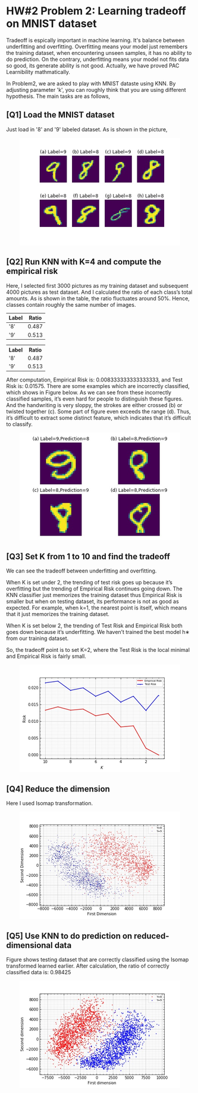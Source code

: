# HW#2 Problem 2: Learning tradeoff on MNIST dataset

Tradeoff is espically important in machine learning. It's balance between underfitting and overfitting.  Overfitting means
your model just remembers the training dataset, when encountering unseen samples, it has no ability to do prediction.
On the contrary, underfitting means your model not fits data so good, its generate ability is not good.
Actually, we have proved PAC Learnibility mathmatically. 

In Problem2, we are asked to play with MNIST dataste using KNN. By adjusting parameter 'k', you can roughly think that
you are using different hypothesis. The main tasks are as follows,

## [Q1] Load the MNIST dataset

  Just load in '8' and '9' labeled dataset. As is shown in the picture,
<div align=center><img src =https://github.com/masqueraderx/Statistical-Machine-Learning/blob/main/HW%232/Q1.jpg /></div>

## [Q2] Run KNN with K=4 and compute the empirical risk

  Here, I selected first 3000 pictures as my training dataset and subsequent 4000 pictures as test dataset. And I calculated the ratio of each class’s total amounts. As is shown in the table, the ratio fluctuates around 50%. Hence, classes contain roughly the same number of images.
 
| Label | Ratio |
| --- | --- |
| '8' | 0.487 |
| '9' | 0.513 |
 
<table class="center">
  <tr>
    <th >Label</th>
    <th >Ratio</td>
  </tr>
  <tr>
    <td> '8'</th>
    <td> 0.487</td>
  </tr>
  <tr>
    <td> '9'</th>
    <td> 0.513</td>
  </tr>
</table>

After computation, Empirical Risk is: 0.008333333333333333, and Test Risk is: 0.01575. There are some examples which are incorrectly classified, which shows in Figure below. As we can see from these incorrectly classified samples, it’s even hard for people to distinguish these figures. And the handwriting is very sloppy, the strokes are either crossed (b) or twisted together (c). Some part of figure even exceeds the range (d). Thus, it’s difficult to extract some distinct feature, which indicates that it’s difficult to classify.
<div align=center><img src =https://github.com/masqueraderx/Statistical-Machine-Learning/blob/main/HW%232/Q2.jpg /></div>

## [Q3] Set K from 1 to 10 and find the tradeoff

We can see the tradeoff between underfitting and overfitting.

When K is set under 2, the trending of test risk goes up because it’s overfitting but the trending of Empirical Risk continues going down. The KNN classifier just memorizes the training dataset thus Empirical Risk is smaller but when on testing dataset, its performance is not as good as expected. For example, when k=1, the nearest point is itself, which means that it just memorizes the training dataset.

When K is set below 2, the trending of Test Risk and Empirical Risk both goes down because it’s underfitting. We haven’t trained the best model h∗ from our training dataset.

So, the tradeoff point is to set K=2, where the Test Risk is the local minimal and Empirical Risk is fairly small.
<div align=center><img src =https://github.com/masqueraderx/Statistical-Machine-Learning/blob/main/HW%232/Q3.jpg /></div>

## [Q4] Reduce the dimension

Here I used Isomap transformation.
<div align=center><img src =https://github.com/masqueraderx/Statistical-Machine-Learning/blob/main/HW%232/Q4.jpg /></div>

## [Q5] Use KNN to do prediction on reduced-dimensional data

Figure shows testing dataset that are correctly classified using the Isomap transformed learned earlier.
After calculation, the ratio of correctly classified data is: 0.98425
<div align=center><img src =https://github.com/masqueraderx/Statistical-Machine-Learning/blob/main/HW%232/Q5.jpg /></div>
